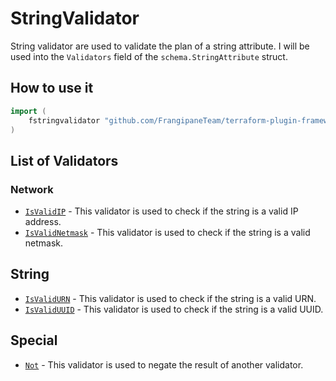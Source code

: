 # StringValidator

String validator are used to validate the plan of a string attribute.
I will be used into the `Validators` field of the `schema.StringAttribute` struct.

## How to use it

```go
import (
    fstringvalidator "github.com/FrangipaneTeam/terraform-plugin-framework-validators/stringvalidator"
)
```

## List of Validators

### Network

- [`IsValidIP`](isvalidip.md) - This validator is used to check if the string is a valid IP address.
- [`IsValidNetmask`](isvalidnetmask.md) - This validator is used to check if the string is a valid netmask.

## String

- [`IsValidURN`](isvalidurn.md) - This validator is used to check if the string is a valid URN.
- [`IsValidUUID`](isvaliduuid.md) - This validator is used to check if the string is a valid UUID.

## Special

- [`Not`](not.md) - This validator is used to negate the result of another validator.
